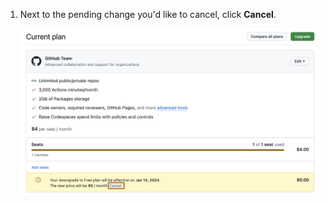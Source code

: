 1. Next to the pending change you'd like to cancel, click **Cancel**.

   ![Screenshot the "Current plan" section. After the text "The new price will be $0/year", a link labeled "Cancel" is highlighted with an orange outline.](/assets/images/help/billing/cancel-pending-changes-org.png)
